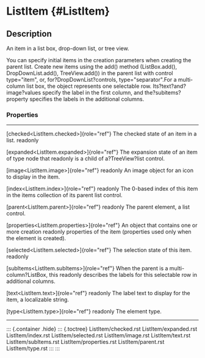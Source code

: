 ListItem {#ListItem}
========

Description
-----------

An item in a list box, drop-down list, or tree view.

You can specify initial items in the creation parameters when creating
the parent list. Create new items using the add() method (ListBox.add(),
DropDownList.add(), TreeView.add()) in the parent list with control
type=\"item\", or, for?DropDownList?controls, type=\"separator\".For a
multi-column list box, the object represents one selectable row.
Its?text?and?image?values specify the label in the first column, and
the?subitems?property specifies the labels in the additional columns.

### Properties

  ------------------------------------------------- --------------------------------------------------
  [checked\<ListItem.checked\>]{role="ref"}         The checked state of an item in a list.
  readonly                                          

  [expanded\<ListItem.expanded\>]{role="ref"}       The expansion state of an item of type node that
  readonly                                          is a child of a?TreeView?list control.

  [image\<ListItem.image\>]{role="ref"} readonly    An image object for an icon to display in the
                                                    item.

  [index\<ListItem.index\>]{role="ref"} readonly    The 0-based index of this item in the items
                                                    collection of its parent list control.

  [parent\<ListItem.parent\>]{role="ref"} readonly  The parent element, a list control.

  [properties\<ListItem.properties\>]{role="ref"}   An object that contains one or more creation
  readonly                                          properties of the item (properties used only when
                                                    the element is created).

  [selected\<ListItem.selected\>]{role="ref"}       The selection state of this item.
  readonly                                          

  [subItems\<ListItem.subItems\>]{role="ref"}       When the parent is a multi-column?ListBox, this
  readonly                                          describes the labels for this selectable row in
                                                    additional columns.

  [text\<ListItem.text\>]{role="ref"} readonly      The label text to display for the item, a
                                                    localizable string.

  [type\<ListItem.type\>]{role="ref"} readonly      The element type.
  ------------------------------------------------- --------------------------------------------------

::: {.container .hide}
::: {.toctree}
ListItem/checked.rst ListItem/expanded.rst ListItem/index.rst
ListItem/selected.rst ListItem/image.rst ListItem/text.rst
ListItem/subItems.rst ListItem/properties.rst ListItem/parent.rst
ListItem/type.rst
:::
:::
